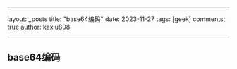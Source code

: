 
---
layout: _posts
title: "base64编码"
date:   2023-11-27
tags: [geek]
comments: true
author: kaxiu808  

---

##  base64编码
<!--stackedit_data:
eyJoaXN0b3J5IjpbLTE5MjU0ODEzMDJdfQ==
-->